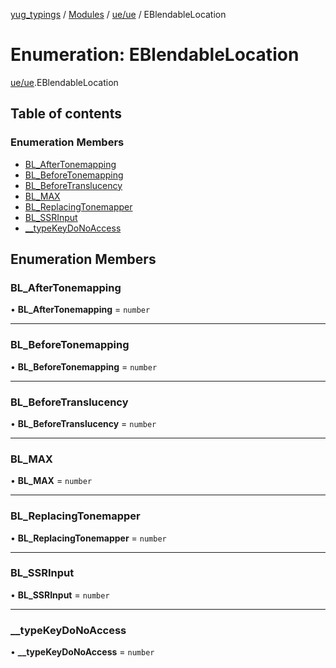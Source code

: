 [yug_typings](../README.md) / [Modules](../modules.md) / [ue/ue](../modules/ue_ue.md) / EBlendableLocation

# Enumeration: EBlendableLocation

[ue/ue](../modules/ue_ue.md).EBlendableLocation

## Table of contents

### Enumeration Members

- [BL\_AfterTonemapping](ue_ue.EBlendableLocation.md#bl_aftertonemapping)
- [BL\_BeforeTonemapping](ue_ue.EBlendableLocation.md#bl_beforetonemapping)
- [BL\_BeforeTranslucency](ue_ue.EBlendableLocation.md#bl_beforetranslucency)
- [BL\_MAX](ue_ue.EBlendableLocation.md#bl_max)
- [BL\_ReplacingTonemapper](ue_ue.EBlendableLocation.md#bl_replacingtonemapper)
- [BL\_SSRInput](ue_ue.EBlendableLocation.md#bl_ssrinput)
- [\_\_typeKeyDoNoAccess](ue_ue.EBlendableLocation.md#__typekeydonoaccess)

## Enumeration Members

### BL\_AfterTonemapping

• **BL\_AfterTonemapping** = `number`

___

### BL\_BeforeTonemapping

• **BL\_BeforeTonemapping** = `number`

___

### BL\_BeforeTranslucency

• **BL\_BeforeTranslucency** = `number`

___

### BL\_MAX

• **BL\_MAX** = `number`

___

### BL\_ReplacingTonemapper

• **BL\_ReplacingTonemapper** = `number`

___

### BL\_SSRInput

• **BL\_SSRInput** = `number`

___

### \_\_typeKeyDoNoAccess

• **\_\_typeKeyDoNoAccess** = `number`
